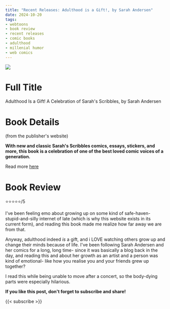 ```yaml
---
title: "Recent Releases: Adulthood is a Gift!, by Sarah Andersen"
date: 2024-10-20
tags: 
- webtoons
- book review
- recent releases
- comic books
- adulthood
- millenial humor
- web comics
---
```



![](https://d28hgpri8am2if.cloudfront.net/book_images/onix/cvr9781524890407/adulthood-is-a-gift-9781524890407_lg.jpg)

# Full Title

Adulthood Is a Gift! A Celebration of Sarah's Scribbles, by Sarah Andersen

# Book Details
(from the publisher's website)

**With new and classic Sarah's Scribbles comics, essays, stickers, and more, this book is a celebration of one of the best loved comic voices of a generation.**

Read more [here](https://publishing.andrewsmcmeel.com/book/adulthood-is-a-gift/)


# Book Review

⭐⭐⭐⭐⭐/5


I've been feeling emo about growing up on some kind of safe-haven-stupid-and-silly internet of late (which is why this website exists in its current form), and reading this book made me realize how far away we are from that. 

Anyway, adulthood indeed _is_ a gift, and i LOVE watching others grow up and change their minds because of life. I've been following Sarah Andersen and her comics for a long, long time- since it was basically a blog back in the day, and reading this and about her growth as an artist and a person was kind of emotional- like how you realise you and your friends grew up together? 

I read this while being unable to move after a concert, so the body-dying parts were especially hilarious.



**If you like this post, don't forget to subscribe and share!**

{{< subscribe >}}
